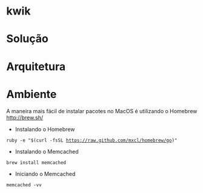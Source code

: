 kwik
====

Solução
============================================================================

Arquitetura
============================================================================

Ambiente
============================================================================

A maneira mais fácil de instalar pacotes no MacOS é utilizando o Homebrew <br>
http://brew.sh/

- Instalando o Homebrew

<code>ruby -e "$(curl -fsSL https://raw.github.com/mxcl/homebrew/go)"</code>

- Instalando o Memcached

<code>brew install memcached</code>

- Iniciando o Memcached

<code>memcached -vv</code>
